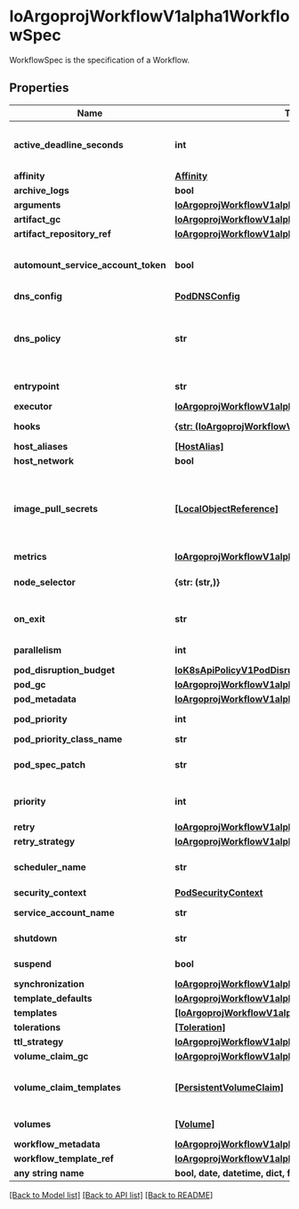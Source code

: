 # IoArgoprojWorkflowV1alpha1WorkflowSpec

WorkflowSpec is the specification of a Workflow.

## Properties
Name | Type | Description | Notes
------------ | ------------- | ------------- | -------------
**active_deadline_seconds** | **int** | Optional duration in seconds relative to the workflow start time which the workflow is allowed to run before the controller terminates the io.argoproj.workflow.v1alpha1. A value of zero is used to terminate a Running workflow | [optional] 
**affinity** | [**Affinity**](Affinity.md) |  | [optional] 
**archive_logs** | **bool** | ArchiveLogs indicates if the container logs should be archived | [optional] 
**arguments** | [**IoArgoprojWorkflowV1alpha1Arguments**](IoArgoprojWorkflowV1alpha1Arguments.md) |  | [optional] 
**artifact_gc** | [**IoArgoprojWorkflowV1alpha1WorkflowLevelArtifactGC**](IoArgoprojWorkflowV1alpha1WorkflowLevelArtifactGC.md) |  | [optional] 
**artifact_repository_ref** | [**IoArgoprojWorkflowV1alpha1ArtifactRepositoryRef**](IoArgoprojWorkflowV1alpha1ArtifactRepositoryRef.md) |  | [optional] 
**automount_service_account_token** | **bool** | AutomountServiceAccountToken indicates whether a service account token should be automatically mounted in pods. ServiceAccountName of ExecutorConfig must be specified if this value is false. | [optional] 
**dns_config** | [**PodDNSConfig**](PodDNSConfig.md) |  | [optional] 
**dns_policy** | **str** | Set DNS policy for workflow pods. Defaults to \&quot;ClusterFirst\&quot;. Valid values are &#39;ClusterFirstWithHostNet&#39;, &#39;ClusterFirst&#39;, &#39;Default&#39; or &#39;None&#39;. DNS parameters given in DNSConfig will be merged with the policy selected with DNSPolicy. To have DNS options set along with hostNetwork, you have to specify DNS policy explicitly to &#39;ClusterFirstWithHostNet&#39;. | [optional] 
**entrypoint** | **str** | Entrypoint is a template reference to the starting point of the io.argoproj.workflow.v1alpha1. | [optional] 
**executor** | [**IoArgoprojWorkflowV1alpha1ExecutorConfig**](IoArgoprojWorkflowV1alpha1ExecutorConfig.md) |  | [optional] 
**hooks** | [**{str: (IoArgoprojWorkflowV1alpha1LifecycleHook,)}**](IoArgoprojWorkflowV1alpha1LifecycleHook.md) | Hooks holds the lifecycle hook which is invoked at lifecycle of step, irrespective of the success, failure, or error status of the primary step | [optional] 
**host_aliases** | [**[HostAlias]**](HostAlias.md) |  | [optional] 
**host_network** | **bool** | Host networking requested for this workflow pod. Default to false. | [optional] 
**image_pull_secrets** | [**[LocalObjectReference]**](LocalObjectReference.md) | ImagePullSecrets is a list of references to secrets in the same namespace to use for pulling any images in pods that reference this ServiceAccount. ImagePullSecrets are distinct from Secrets because Secrets can be mounted in the pod, but ImagePullSecrets are only accessed by the kubelet. More info: https://kubernetes.io/docs/concepts/containers/images/#specifying-imagepullsecrets-on-a-pod | [optional] 
**metrics** | [**IoArgoprojWorkflowV1alpha1Metrics**](IoArgoprojWorkflowV1alpha1Metrics.md) |  | [optional] 
**node_selector** | **{str: (str,)}** | NodeSelector is a selector which will result in all pods of the workflow to be scheduled on the selected node(s). This is able to be overridden by a nodeSelector specified in the template. | [optional] 
**on_exit** | **str** | OnExit is a template reference which is invoked at the end of the workflow, irrespective of the success, failure, or error of the primary io.argoproj.workflow.v1alpha1. | [optional] 
**parallelism** | **int** | Parallelism limits the max total parallel pods that can execute at the same time in a workflow | [optional] 
**pod_disruption_budget** | [**IoK8sApiPolicyV1PodDisruptionBudgetSpec**](IoK8sApiPolicyV1PodDisruptionBudgetSpec.md) |  | [optional] 
**pod_gc** | [**IoArgoprojWorkflowV1alpha1PodGC**](IoArgoprojWorkflowV1alpha1PodGC.md) |  | [optional] 
**pod_metadata** | [**IoArgoprojWorkflowV1alpha1Metadata**](IoArgoprojWorkflowV1alpha1Metadata.md) |  | [optional] 
**pod_priority** | **int** | Priority to apply to workflow pods. DEPRECATED: Use PodPriorityClassName instead. | [optional] 
**pod_priority_class_name** | **str** | PriorityClassName to apply to workflow pods. | [optional] 
**pod_spec_patch** | **str** | PodSpecPatch holds strategic merge patch to apply against the pod spec. Allows parameterization of container fields which are not strings (e.g. resource limits). | [optional] 
**priority** | **int** | Priority is used if controller is configured to process limited number of workflows in parallel. Workflows with higher priority are processed first. | [optional] 
**retry** | [**IoArgoprojWorkflowV1alpha1RetryConfig**](IoArgoprojWorkflowV1alpha1RetryConfig.md) |  | [optional] 
**retry_strategy** | [**IoArgoprojWorkflowV1alpha1RetryStrategy**](IoArgoprojWorkflowV1alpha1RetryStrategy.md) |  | [optional] 
**scheduler_name** | **str** | Set scheduler name for all pods. Will be overridden if container/script template&#39;s scheduler name is set. Default scheduler will be used if neither specified. | [optional] 
**security_context** | [**PodSecurityContext**](PodSecurityContext.md) |  | [optional] 
**service_account_name** | **str** | ServiceAccountName is the name of the ServiceAccount to run all pods of the workflow as. | [optional] 
**shutdown** | **str** | Shutdown will shutdown the workflow according to its ShutdownStrategy | [optional] 
**suspend** | **bool** | Suspend will suspend the workflow and prevent execution of any future steps in the workflow | [optional] 
**synchronization** | [**IoArgoprojWorkflowV1alpha1Synchronization**](IoArgoprojWorkflowV1alpha1Synchronization.md) |  | [optional] 
**template_defaults** | [**IoArgoprojWorkflowV1alpha1Template**](IoArgoprojWorkflowV1alpha1Template.md) |  | [optional] 
**templates** | [**[IoArgoprojWorkflowV1alpha1Template]**](IoArgoprojWorkflowV1alpha1Template.md) | Templates is a list of workflow templates used in a workflow | [optional] 
**tolerations** | [**[Toleration]**](Toleration.md) | Tolerations to apply to workflow pods. | [optional] 
**ttl_strategy** | [**IoArgoprojWorkflowV1alpha1TTLStrategy**](IoArgoprojWorkflowV1alpha1TTLStrategy.md) |  | [optional] 
**volume_claim_gc** | [**IoArgoprojWorkflowV1alpha1VolumeClaimGC**](IoArgoprojWorkflowV1alpha1VolumeClaimGC.md) |  | [optional] 
**volume_claim_templates** | [**[PersistentVolumeClaim]**](PersistentVolumeClaim.md) | VolumeClaimTemplates is a list of claims that containers are allowed to reference. The Workflow controller will create the claims at the beginning of the workflow and delete the claims upon completion of the workflow | [optional] 
**volumes** | [**[Volume]**](Volume.md) | Volumes is a list of volumes that can be mounted by containers in a io.argoproj.workflow.v1alpha1. | [optional] 
**workflow_metadata** | [**IoArgoprojWorkflowV1alpha1WorkflowMetadata**](IoArgoprojWorkflowV1alpha1WorkflowMetadata.md) |  | [optional] 
**workflow_template_ref** | [**IoArgoprojWorkflowV1alpha1WorkflowTemplateRef**](IoArgoprojWorkflowV1alpha1WorkflowTemplateRef.md) |  | [optional] 
**any string name** | **bool, date, datetime, dict, float, int, list, str, none_type** | any string name can be used but the value must be the correct type | [optional]

[[Back to Model list]](../README.md#documentation-for-models) [[Back to API list]](../README.md#documentation-for-api-endpoints) [[Back to README]](../README.md)


